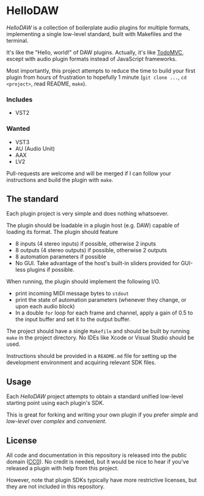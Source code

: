 # HelloDAW

*HelloDAW* is a collection of boilerplate audio plugins for multiple formats, implementing a single low-level standard, built with Makefiles and the terminal.

It's like the "Hello, world!" of DAW plugins.
Actually, it's like [TodoMVC](http://todomvc.com/), except with audio plugin formats instead of JavaScript frameworks.

Most importantly, this project attempts to reduce the time to build your first plugin from hours of frustration to hopefully 1 minute (`git clone ...`, `cd <project>`, read README, `make`).


### Includes

- VST2


### Wanted

- VST3
- AU (Audio Unit)
- AAX
- LV2

Pull-requests are welcome and will be merged if I can follow your instructions and build the plugin with `make`.


## The standard

Each plugin project is very simple and does nothing whatsoever.

The plugin should be loadable in a plugin host (e.g. DAW) capable of loading its format. The plugin should feature

- 8 inputs (4 stereo inputs) if possible, otherwise 2 inputs
- 8 outputs (4 stereo outputs) if possible, otherwise 2 outputs
- 8 automation parameters if possible
- No GUI. Take advantage of the host's built-in sliders provided for GUI-less plugins if possible.

When running, the plugin should implement the following I/O.

- print incoming MIDI message bytes to `stdout`
- print the state of automation parameters (whenever they change, or upon each audio block)
- In a double `for` loop for each frame and channel, apply a gain of 0.5 to the input buffer and set it to the output buffer.


The project should have a single `Makefile` and should be built by running `make` in the project directory.
No IDEs like Xcode or Visual Studio should be used.

Instructions should be provided in a `README.md` file for setting up the development environment and acquiring relevant SDK files.


## Usage

Each *HelloDAW* project attempts to obtain a standard unified low-level starting point using each plugin's SDK.

This is great for forking and writing your own plugin if you prefer *simple* and *low-level* over *complex* and *convenient*.


## License

All code and documentation in this repository is released into the public domain ([CC0](https://creativecommons.org/publicdomain/zero/1.0/)).
No credit is needed, but it would be nice to hear if you've released a plugin with help from this project.

However, note that plugin SDKs typically have more restrictive licenses, but they are not included in this repository.
